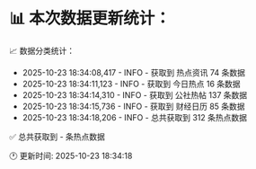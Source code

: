 📊 本次数据更新统计：
==========================

📈 数据分类统计：
- 2025-10-23 18:34:08,417 - INFO - 获取到 热点资讯 74 条数据
- 2025-10-23 18:34:11,123 - INFO - 获取到 今日热点 16 条数据
- 2025-10-23 18:34:14,310 - INFO - 获取到 公社热帖 137 条数据
- 2025-10-23 18:34:15,736 - INFO - 获取到 财经日历 85 条数据
- 2025-10-23 18:34:18,206 - INFO - 总共获取到 312 条热点数据

✅ 总共获取到 - 条热点数据

🕐 更新时间: 2025-10-23 18:34:18
